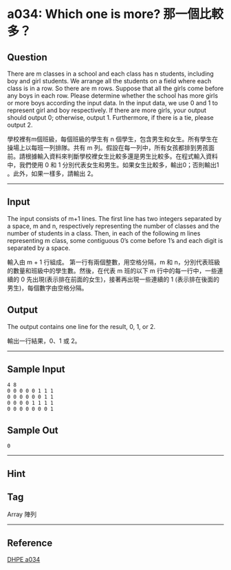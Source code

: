 # a034: Which one is more? 那一個比較多？

## Question
There are m classes in a school and each class has n students, including boy and girl students. We arrange all the students on a field where each class is in a row. So there are m rows. Suppose that all the girls come before any boys in each row. Please determine whether the school has more girls or more boys according the input data. In the input data, we use 0 and 1 to represent girl and boy respectively. If there are more girls, your output should output 0; otherwise, output 1. Furthermore, if there is a tie, please output 2.

學校裡有m個班級，每個班級的學生有 n 個學生，包含男生和女生。所有學生在操場上以每班一列排隊。共有 m 列。假設在每一列中，所有女孩都排到男孩面前。請根據輸入資料來判斷學校裡女生比較多還是男生比較多。在程式輸入資料中，我們使用 0 和 1 分別代表女生和男生。如果女生比較多，輸出0；否則輸出1 。此外，如果一樣多，請輸出 2。

---

## Input
The input consists of m+1 lines. The first line has two integers separated by a space, m and n, respectively representing the number of classes and the number of students in a class. Then, in each of the following m lines representing m class, some contiguous 0’s come before 1’s and each digit is separated by a space.

輸入由 m + 1 行組成。 第一行有兩個整數，用空格分隔，m 和 n，分別代表班級的數量和班級中的學生數。然後，在代表 m 班的以下 m 行中的每一行中，一些連續的 0 先出現(表示排在前面的女生)，接著再出現一些連續的 1 (表示排在後面的男生)，每個數字由空格分隔。

## Output
The output contains one line for the result, 0, 1, or 2.

輸出一行結果，0、1 或 2。

---

## Sample Input
```
4 8 
0 0 0 0 0 1 1 1 
0 0 0 0 0 0 1 1 
0 0 0 0 1 1 1 1 
0 0 0 0 0 0 0 1

```

## Sample Out
```
0
```

---

## Hint

## Tag
Array 陣列

---
## Reference
[DHPE a034](http://134.208.12.72/ShowProblem?problemid=a034)